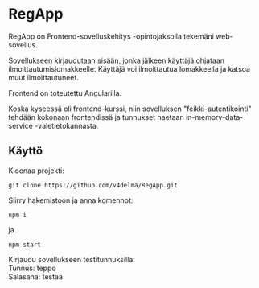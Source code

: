 # RegApp

RegApp on Frontend-sovelluskehitys -opintojaksolla tekemäni web-sovellus.

Sovellukseen kirjaudutaan sisään, jonka jälkeen käyttäjä ohjataan ilmoittautumislomakkeelle. Käyttäjä voi ilmoittautua lomakkeella ja katsoa muut ilmoittautuneet.

Frontend on toteutettu Angularilla.

Koska kyseessä oli frontend-kurssi, niin sovelluksen "feikki-autentikointi" tehdään kokonaan frontendissä ja tunnukset haetaan in-memory-data-service -valetietokannasta.

## Käyttö

Kloonaa projekti:

```
git clone https://github.com/v4delma/RegApp.git
```

Siirry hakemistoon ja anna komennot:

```
npm i
```

ja

```
npm start
```

Kirjaudu sovellukseen testitunnuksilla:\
Tunnus: teppo\
Salasana: testaa
